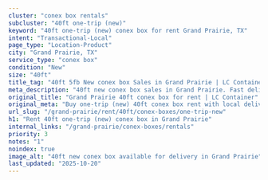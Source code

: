 ```yaml
---
cluster: "conex box rentals"
subcluster: "40ft one-trip (new)"
keyword: "40ft one-trip (new) conex box for rent Grand Prairie, TX"
intent: "Transactional-Local"
page_type: "Location-Product"
city: "Grand Prairie, TX"
service_type: "conex box"
condition: "New"
size: "40ft"
title_tag: "40ft 5fb New conex box Sales in Grand Prairie | LC Container"
meta_description: "40ft new conex box sales in Grand Prairie. Fast delivery, competitive pricing. Serving conex boxes area. Quote ID: LBU. Call (214) 524-4168 for your free quote today."
original_title: "Grand Prairie 40ft conex box for rent | LC Container"
original_meta: "Buy one-trip (new) 40ft conex box rent with local delivery in Grand Prairie, TX. LC Container — local Since 2003. Request a fast quote today."
url_slug: "/grand-prairie/rent/40ft/conex-boxes/one-trip-new"
h1: "Rent 40ft one-trip (new) conex box in Grand Prairie"
internal_links: "/grand-prairie/conex-boxes/rentals"
priority: 3
notes: "1"
noindex: true
image_alt: "40ft new conex box available for delivery in Grand Prairie"
last_updated: "2025-10-20"
---
```


<!-- TODO: Add unique city/inventory copy, images, and internal links here. -->

